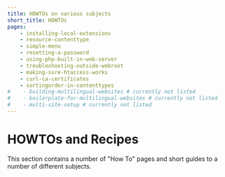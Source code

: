 ```yaml
---
title: HOWTOs on various subjects
short_title: HOWTOs
pages:
    - installing-local-extensions
    - resource-contenttype
    - simple-menu
    - resetting-a-password
    - using-php-built-in-web-server
    - troubleshooting-outside-webroot
    - making-sure-htaccess-works
    - curl-ca-certificates
    - sortingorder-in-contenttypes
#    - building-multilingual-websites # currently not listed
#    - boilerplate-for-multilingual-websites # currently not listed
#    - multi-site-setup # currently not listed
---
```

HOWTOs and Recipes
===================

This section contains a number of "How To" pages and short guides to a number
of different subjects.

